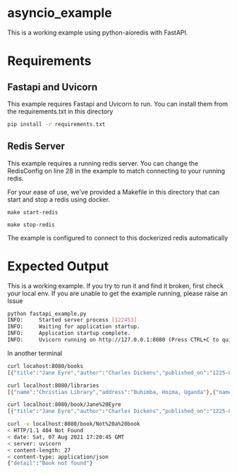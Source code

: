 # asyncio_example

This is a working example using python-aioredis with FastAPI. 

# Requirements
## Fastapi and Uvicorn
This example requires Fastapi and Uvicorn to run. You can install them from the requirements.txt in this directory

```bash
pip install -r requirements.txt
```

## Redis Server
This example requires a running redis server. You can change the RedisConfig on line 28 in the example to match connecting to your running redis.

For your ease of use, we've provided a Makefile in this directory that can start and stop a redis using docker. 

```make start-redis```

```make stop-redis```

The example is configured to connect to this dockerized redis automatically

# Expected Output

This is a working example. If you try to run it and find it broken, first check your local env. If you are unable to get the 
example running, please raise an Issue

```bash
python fastapi_example.py
INFO:     Started server process [122453]
INFO:     Waiting for application startup.
INFO:     Application startup complete.
INFO:     Uvicorn running on http://127.0.0.1:8080 (Press CTRL+C to quit)
```

In another terminal

```bash
curl locahost:8080/books
[{"title":"Jane Eyre","author":"Charles Dickens","published_on":"1225-06-04","in_stock":false},{"title":"Great Expectations","author":"Charles Dickens","published_on":"1220-04-04","in_stock":true},{"title":"Wuthering Heights","author":"Jane Austen","published_on":"1600-04-04","in_stock":true},{"title":"Oliver Twist","author":"Charles Dickens","published_on":"1215-04-04","in_stock":false}]

curl localhost:8080/libraries
[{"name":"Christian Library","address":"Buhimba, Hoima, Uganda"},{"name":"The Grand Library","address":"Kinogozi, Hoima, Uganda"}]

curl localhost:8080/book/Jane%20Eyre
[{"title":"Jane Eyre","author":"Charles Dickens","published_on":"1225-06-04","in_stock":false}]

curl -v localhost:8080/book/Not%20a%20book
< HTTP/1.1 404 Not Found
< date: Sat, 07 Aug 2021 17:20:45 GMT
< server: uvicorn
< content-length: 27
< content-type: application/json
{"detail":"Book not found"}
```
